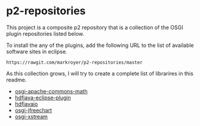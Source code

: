 # p2-repositories

This project is a composite p2 repository that is a collection of the OSGI plugin repositories listed below.

To install the any of the plugins, add the following URL to the list of available software sites in eclipse.

```
https://rawgit.com/markroyer/p2-repositories/master
```

As this collection grows, I will try to create a complete list of librarires in this readme.

* [osgi-apache-commons-math](https://github.com/markroyer/osgi-apache-commons-math/)
* [hdfjava-eclipse-plugin](https://github.com/markroyer/hdfjava-eclipse-plugin/)
* [hdfjavaio](https://github.com/markroyer/hdfjavaio/)
* [osgi-jfreechart](https://github.com/markroyer/osgi-jfreechart)
* [osgi-xstream](https://github.com/markroyer/osgi-xstream)
